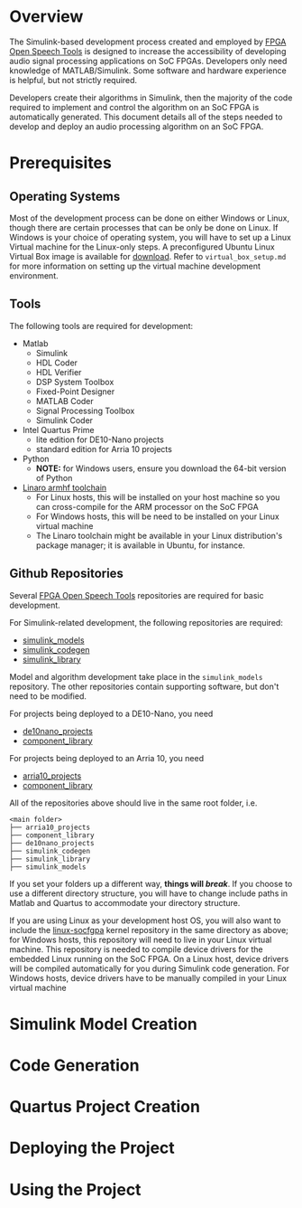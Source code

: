 # Overview
The Simulink-based development process created and employed by [FPGA Open Speech Tools](https://github.com/fpga-open-speech-tools) is designed to increase the accessibility of developing audio signal processing applications on SoC FPGAs. Developers only need knowledge of MATLAB/Simulink. Some software and hardware experience is helpful, but not strictly required. 

Developers create their algorithms in Simulink, then the majority of the code required to implement and control the algorithm on an SoC FPGA is automatically generated. This document details all of the steps needed to develop and deploy an audio processing algorithm on an SoC FPGA. 

# Prerequisites
## Operating Systems
Most of the development process can be done on either Windows or Linux, though there are certain processes that can be only be done on Linux. If Windows is your choice of operating system, you will have to set up a Linux Virtual machine for the Linux-only steps. A preconfigured Ubuntu Linux Virtual Box image is available for [download](https://www.dropbox.com/sh/jsr9qw5ecr3webo/AAAuiHvovjQSC5wr1897HN1Ea?dl=0). Refer to `virtual_box_setup.md` for more information on setting up the virtual machine development environment. 

## Tools
The following tools are required for development:
- Matlab
    - Simulink
    - HDL Coder 
    - HDL Verifier
    - DSP System Toolbox
    - Fixed-Point Designer
    - MATLAB Coder
    - Signal Processing Toolbox
    - Simulink Coder
- Intel Quartus Prime
    - lite edition for DE10-Nano projects
    - standard edition for Arria 10 projects
- Python
    - **NOTE:** for Windows users, ensure you download the 64-bit version of Python
- [Linaro armhf toolchain](https://releases.linaro.org/components/toolchain/binaries/latest-7/arm-linux-gnueabihf/)
    - For Linux hosts, this will be installed on your host machine so you can cross-compile for the ARM processor on the SoC FPGA
    - For Windows hosts, this will be need to be installed on your Linux virtual machine
    - The Linaro toolchain might be available in your Linux distribution's package manager; it is available in Ubuntu, for instance.

## Github Repositories
Several [FPGA Open Speech Tools](https://github.com/fpga-open-speech-tools) repositories are required for basic development. 

For Simulink-related development, the following repositories are required:
- [simulink_models](https://github.com/fpga-open-speech-tools/simulink_models)
- [simulink_codegen](https://github.com/fpga-open-speech-tools/simulink_codegen)
- [simulink_library](https://github.com/fpga-open-speech-tools/simulink_library)

Model and algorithm development take place in the `simulink_models` repository. The other repositories contain supporting software, but don't need to be modified.

For projects being deployed to a DE10-Nano, you need
- [de10nano_projects](https://github.com/fpga-open-speech-tools/de10nano_projects)
- [component_library](https://github.com/fpga-open-speech-tools/component_library)

For projects being deployed to an Arria 10, you need
- [arria10_projects](https://github.com/fpga-open-speech-tools/arria10_projects)
- [component_library](https://github.com/fpga-open-speech-tools/component_library)

All of the repositories above should live in the same root folder, i.e. 
```
<main folder>
├── arria10_projects
├── component_library
├── de10nano_projects
├── simulink_codegen
├── simulink_library
├── simulink_models
```
If you set your folders up a different way, **things will _break_**. If you choose to use a different directory structure, you will have to change include paths in Matlab and Quartus to accommodate your directory structure.


If you are using Linux as your development host OS, you will also want to include the [linux-socfgpa](https://github.com/fpga-open-speech-tools/linux-socfpga) kernel repository in the same directory as above; for Windows hosts, this repository will need to live in your Linux virtual machine. This repository is needed to compile device drivers for the embedded Linux running on the SoC FPGA. On a Linux host, device drivers will be compiled automatically for you during Simulink code generation. For Windows hosts, device drivers have to be manually compiled in your Linux virtual machine


# Simulink Model Creation

# Code Generation

# Quartus Project Creation

# Deploying the Project

# Using the Project